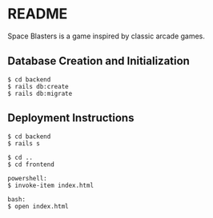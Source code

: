 # README

Space Blasters is a game inspired by classic arcade games.

## Database Creation and Initialization
	$ cd backend
	$ rails db:create
	$ rails db:migrate

## Deployment Instructions
	$ cd backend
	$ rails s

	$ cd ..
	$ cd frontend

	powershell:
	$ invoke-item index.html

	bash:
	$ open index.html
